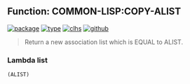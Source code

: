 ## Function: COMMON-LISP:COPY-ALIST
[![package](https://img.shields.io/badge/Package-COMMON--LISP-5f9ea0.svg?style=social&colorA=999999)](../) [![type](https://img.shields.io/badge/Type-Function-5f9ea0.svg?style=social&colorA=999999)](../#function) [![clhs](https://img.shields.io/badge/CLHS-COPY--ALIST-5f9ea0.svg?style=social&colorA=999999)](http://www.lispworks.com/documentation/HyperSpec/Body/f_cp_ali.htm) [![github](https://img.shields.io/badge/GitHub-View_the_source-5f9ea0.svg?style=social&colorA=999999&logo=github)](https://github.com/sbcl/sbcl/blob/master/src/code/list.lisp/) 

> Return a new association list which is EQUAL to ALIST.

### Lambda list
```
(ALIST)
```

